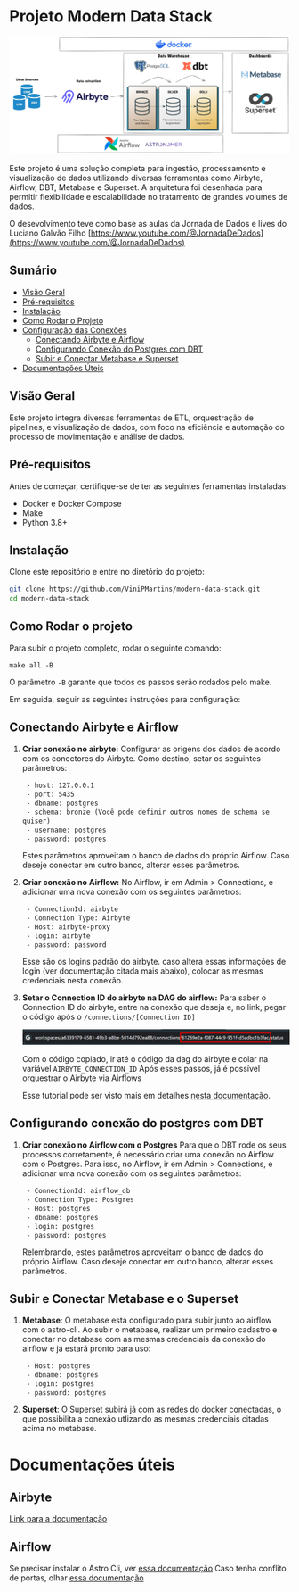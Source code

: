 # Projeto Modern Data Stack

![arquitetura](imgs/imagem-1.png)

Este projeto é uma solução completa para ingestão, processamento e visualização de dados utilizando diversas ferramentas como Airbyte, Airflow, DBT, Metabase e Superset. A arquitetura foi desenhada para permitir flexibilidade e escalabilidade no tratamento de grandes volumes de dados.

O desevolvimento teve como base as aulas da Jornada de Dados e lives do Luciano Galvão Filho [https://www.youtube.com/@JornadaDeDados](https://www.youtube.com/@JornadaDeDados)

## Sumário

- [Visão Geral](#visão-geral)
- [Pré-requisitos](#pré-requisitos)
- [Instalação](#instalação)
- [Como Rodar o Projeto](#como-rodar-o-projeto)
- [Configuração das Conexões](#configuração-das-conexões)
  - [Conectando Airbyte e Airflow](#conectando-airbyte-e-airflow)
  - [Configurando Conexão do Postgres com DBT](#configurando-conexão-do-postgres-com-dbt)
  - [Subir e Conectar Metabase e Superset](#subir-e-conectar-metabase-e-superset)
- [Documentações Úteis](#documentações-úteis)

## Visão Geral

Este projeto integra diversas ferramentas de ETL, orquestração de pipelines, e visualização de dados, com foco na eficiência e automação do processo de movimentação e análise de dados.

## Pré-requisitos

Antes de começar, certifique-se de ter as seguintes ferramentas instaladas:

- Docker e Docker Compose
- Make
- Python 3.8+

## Instalação

Clone este repositório e entre no diretório do projeto:

```bash
git clone https://github.com/ViniPMartins/modern-data-stack.git
cd modern-data-stack
```

## Como Rodar o projeto

Para subir o projeto completo, rodar o seguinte comando:
```
make all -B
```
O parâmetro `-B` garante que todos os passos serão rodados pelo make.

Em seguida, seguir as seguintes instruções para configuração:

## Conectando Airbyte e Airflow

1. **Criar conexão no airbyte:**
    Configurar as origens dos dados de acordo com os conectores do Airbyte.
    Como destino, setar os seguintes parâmetros:

        - host: 127.0.0.1
        - port: 5435
        - dbname: postgres
        - schema: bronze (Você pode definir outros nomes de schema se quiser)
        - username: postgres
        - password: postgres

    Estes parâmetros aproveitam o banco de dados do próprio Airflow. Caso deseje conectar em outro banco, alterar esses parâmetros.

2. **Criar conexão no Airflow:**
    No Airflow, ir em Admin > Connections, e adicionar uma nova conexão com os seguintes parâmetros:

        - ConnectionId: airbyte
        - Connection Type: Airbyte
        - Host: airbyte-proxy
        - login: airbyte
        - password: password

    Esse são os logins padrão do airbyte. caso altera essas informações de login (ver documentação citada mais abaixo), colocar as mesmas credenciais nesta conexão.

3. **Setar o Connection ID do airbyte na DAG do airflow:**
    Para saber o Connection ID do airbyte, entre na conexão que deseja e, no link, pegar o código após o `/connections/[Connection ID]`

    ![Image Connection ID](imgs/image.png)

    Com o código copiado, ir até o código da dag do airbyte e colar na variável `AIRBYTE_CONNECTION_ID`
    Após esses passos, já é possível orquestrar o Airbyte via Airflows

    Esse tutorial pode ser visto mais em detalhes [nesta documentação](https://airbyte.com/tutorials/how-to-use-airflow-and-airbyte-together#test-the-api-endpoints-with-curl).
     
## Configurando conexão do postgres com DBT

1. **Criar conexão no Airflow com o Postgres**
    Para que o DBT rode os seus processos corretamente, é necessário criar uma conexão no Airflow com o Postgres.
    Para isso, no Airflow, ir em Admin > Connections, e adicionar uma nova conexão com os seguintes parâmetros:

        - ConnectionId: airflow_db
        - Connection Type: Postgres
        - Host: postgres
        - dbname: postgres
        - login: postgres
        - password: postgres

    Relembrando, estes parâmetros aproveitam o banco de dados do próprio Airflow. Caso deseje conectar em outro banco, alterar esses parâmetros.

## Subir e Conectar Metabase e o Superset
1. **Metabase**:
    O metabase está configurado para subir junto ao airflow com o astro-cli. Ao subir o metabase, realizar um primeiro cadastro e conectar no database com as mesmas credenciais da conexão do airflow e já estará pronto para uso:

        - Host: postgres
        - dbname: postgres
        - login: postgres
        - password: postgres

2. **Superset**:
    O Superset subirá já com as redes do docker conectadas, o que possibilita a conexão utlizando as mesmas credenciais citadas acima no metabase.

# Documentações úteis

## Airbyte
[Link para a documentação](https://docs.airbyte.com/deploying-airbyte/docker-compose)

## Airflow
Se precisar instalar o Astro Cli, ver [essa documentação](https://www.astronomer.io/docs/astro/cli/install-cli)
Caso tenha conflito de portas, olhar [essa documentação](https://www.astronomer.io/docs/astro/cli/troubleshoot-locally#ports-are-not-available-for-my-local-airflow-webserver)

